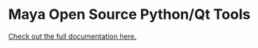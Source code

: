Maya Open Source Python/Qt Tools
=================================

[Check out the full documentation here.](http://temujin2887.github.io/maya)
